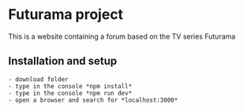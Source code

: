 # Futurama project
This is a website containing a forum based on the TV series Futurama

## Installation and setup
```
- download folder
- type in the console *npm install*
- type in the console *npm run dev*
- open a browser and search for *localhost:3000*
```
